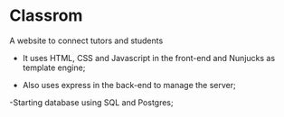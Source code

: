 # Classrom
A website to connect tutors and students
 
- It uses HTML, CSS and Javascript in the front-end and Nunjucks as template engine;

- Also uses express in the back-end to manage the server;

-Starting database using SQL and Postgres;